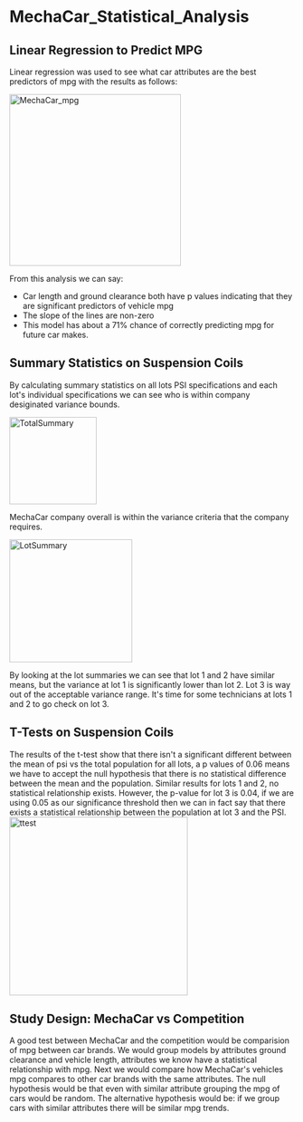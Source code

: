 # MechaCar_Statistical_Analysis

## Linear Regression to Predict MPG
Linear regression was used to see what car attributes are the best predictors of mpg with the results as follows:

<img width="303" alt="MechaCar_mpg" src="https://user-images.githubusercontent.com/95047485/161395170-e071b1c5-f8f9-47d7-9551-4d290fedc756.PNG">

From this analysis we can say:
* Car length and ground clearance both have p values indicating that they are significant predictors of vehicle mpg
* The slope of the lines are non-zero
* This model has about a 71% chance of correctly predicting mpg for future car makes.

## Summary Statistics on Suspension Coils
By calculating summary statistics on all lots PSI specifications and each lot's individual specifications we can see who is within company desiginated variance bounds. 

<img width="154" alt="TotalSummary" src="https://user-images.githubusercontent.com/95047485/161396030-835584b1-4857-4a7a-8fab-98f704e910bc.PNG">

MechaCar company overall is within the variance criteria that the company requires.

<img width="217" alt="LotSummary" src="https://user-images.githubusercontent.com/95047485/161396044-21578fac-9403-4236-92d4-51c2381e1594.PNG">

By looking at the lot summaries we can see that lot 1 and 2 have similar means, but the variance at lot 1 is significantly lower than lot 2. Lot 3 is way out of the acceptable variance range. It's time for some technicians at lots 1 and 2 to go check on lot 3.


## T-Tests on Suspension Coils
The results of the t-test show that there isn't a significant different between the mean of psi vs the total population for all lots, a p values of 0.06 means we have to accept the null hypothesis that there is no statistical difference between the mean and the population. Similar results for lots 1 and 2, no statistical relationship exists. However, the p-value for lot 3 is 0.04, if we are using 0.05 as our significance threshold then we can in fact say that there exists a statistical relationship between the population at lot 3 and the PSI.
<img width="315" alt="ttest" src="https://user-images.githubusercontent.com/95047485/161396604-dde87105-cff1-4442-aa4f-f01299ca5b52.PNG">


## Study Design: MechaCar vs Competition

A good test between MechaCar and the competition would be comparision of mpg between car brands. We would group models by attributes ground clearance and vehicle length, attributes we know have a statistical relationship with mpg. Next we would compare how MechaCar's vehicles mpg compares to other car brands with the same attributes. The null hypothesis would be that even with similar attribute grouping the mpg of cars would be random. The alternative hypothesis would be: if we group cars with similar attributes there will be similar mpg trends.
